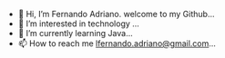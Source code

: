 - 👋 Hi, I’m Fernando Adriano. welcome to my Github...
- 👀 I’m interested in technology ...
- 🌱 I’m currently learning Java...
- 📫 How to reach me lfernando.adriano@gmail.com...

